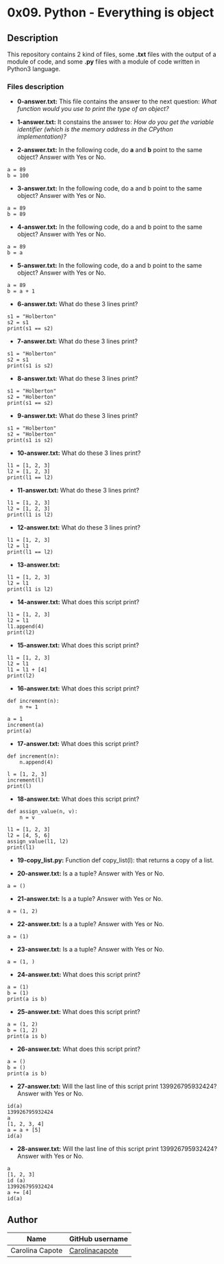 # 0x09. Python - Everything is object

## Description

This repository contains 2 kind of files, some **.txt** files with the output of a module of code, and some **.py** files with a module of code written in Python3 language.

### Files description

- **0-answer.txt:**
This file contains the answer to the next question: *What function would you use to print the type of an object?*

- **1-answer.txt:**
It constains the answer to: *How do you get the variable identifier (which is the memory address in the CPython implementation)?*

- **2-answer.txt:**
In the following code, do **a** and **b** point to the same object? Answer with Yes or No.
 ```
 a = 89
 b = 100
 ```

- **3-answer.txt:**
In the following code, do a and b point to the same object? Answer with Yes or No.
 ```
 a = 89
 b = 89
 ```

- **4-answer.txt:**
In the following code, do a and b point to the same object? Answer with Yes or No.
 ```
 a = 89
 b = a
 ```
- **5-answer.txt:**
In the following code, do a and b point to the same object? Answer with Yes or No.
 ```
 a = 89
 b = a + 1
 ```

- **6-answer.txt:**
What do these 3 lines print?
 ```
 s1 = "Holberton"
 s2 = s1
 print(s1 == s2)
 ```

- **7-answer.txt:**
What do these 3 lines print?
 ```
 s1 = "Holberton"
 s2 = s1
 print(s1 is s2)
 ```

- **8-answer.txt:**
What do these 3 lines print?
 ```
 s1 = "Holberton"
 s2 = "Holberton"
 print(s1 == s2)
 ```

- **9-answer.txt:**
What do these 3 lines print?
 ```
 s1 = "Holberton"
 s2 = "Holberton"
 print(s1 is s2)
 ```

- **10-answer.txt:**
What do these 3 lines print?
 ```
 l1 = [1, 2, 3]
 l2 = [1, 2, 3]
 print(l1 == l2)
 ```

- **11-answer.txt:**
What do these 3 lines print?
 ```
 l1 = [1, 2, 3]
 l2 = [1, 2, 3]
 print(l1 is l2)
 ```

- **12-answer.txt:**
What do these 3 lines print?
 ```
 l1 = [1, 2, 3]
 l2 = l1
 print(l1 == l2)
 ```

- **13-answer.txt:**
 ```
 l1 = [1, 2, 3]
 l2 = l1
 print(l1 is l2)
 ```

- **14-answer.txt:**
What does this script print?
 ```
 l1 = [1, 2, 3]
 l2 = l1
 l1.append(4)
 print(l2)
 ```

- **15-answer.txt:**
What does this script print?
```
l1 = [1, 2, 3]
l2 = l1
l1 = l1 + [4]
print(l2)
```

- **16-answer.txt:**
What does this script print?
```
def increment(n):
    n += 1

a = 1
increment(a)
print(a)
```

- **17-answer.txt:**
What does this script print?
```
def increment(n):
    n.append(4)

l = [1, 2, 3]
increment(l)
print(l)
```

- **18-answer.txt:**
What does this script print?
```
def assign_value(n, v):
    n = v

l1 = [1, 2, 3]
l2 = [4, 5, 6]
assign_value(l1, l2)
print(l1)
```

- **19-copy_list.py:**
Function def copy_list(l): that returns a copy of a list.

- **20-answer.txt:**
Is a a tuple? Answer with Yes or No.
```
a = ()
```

- **21-answer.txt:**
Is a a tuple? Answer with Yes or No.
```
a = (1, 2)
```

- **22-answer.txt:**
Is a a tuple? Answer with Yes or No.
```
a = (1)
```

- **23-answer.txt:**
Is a a tuple? Answer with Yes or No.
```
a = (1, )
```

- **24-answer.txt:**
What does this script print?
```
a = (1)
b = (1)
print(a is b)
```

- **25-answer.txt:**
What does this script print?
```
a = (1, 2)
b = (1, 2)
print(a is b)
```

- **26-answer.txt:**
What does this script print?
```
a = ()
b = ()
print(a is b)
```

- **27-answer.txt:**
Will the last line of this script print 139926795932424? Answer with Yes or No.
```
id(a)
139926795932424
a
[1, 2, 3, 4]
a = a + [5]
id(a)
```

- **28-answer.txt:**
Will the last line of this script print 139926795932424? Answer with Yes or No.
```
a
[1, 2, 3]
id (a)
139926795932424
a += [4]
id(a)
```

## Author

| Name | GitHub username |
| ------ | ------ |
| Carolina Capote | [Carolinacapote](https://github.com/Carolinacapote) |
